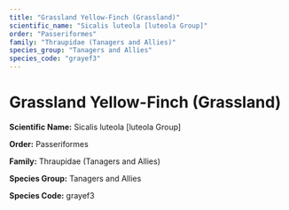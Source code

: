 ```yaml
---
title: "Grassland Yellow-Finch (Grassland)"
scientific_name: "Sicalis luteola [luteola Group]"
order: "Passeriformes"
family: "Thraupidae (Tanagers and Allies)"
species_group: "Tanagers and Allies"
species_code: "grayef3"
---
```


# Grassland Yellow-Finch (Grassland)

**Scientific Name:** Sicalis luteola [luteola Group]

**Order:** Passeriformes

**Family:** Thraupidae (Tanagers and Allies)

**Species Group:** Tanagers and Allies

**Species Code:** grayef3
